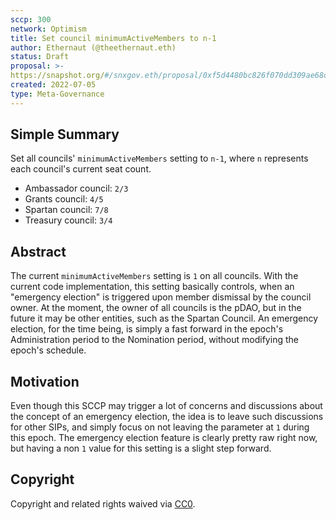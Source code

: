 ```yaml
---
sccp: 300
network: Optimism
title: Set council minimumActiveMembers to n-1
author: Ethernaut (@theethernaut.eth)
status: Draft
proposal: >-
https://snapshot.org/#/snxgov.eth/proposal/0xf5d4480bc826f070dd309ae68c9f28d03b347fc2cfe7fe1a24afbfe8d278b154
created: 2022-07-05
type: Meta-Governance
---
```


## Simple Summary

<!--"If you can't explain it simply, you don't understand it well enough." Provide a simplified and layman-accessible explanation of the SCCP.-->

Set all councils' `minimumActiveMembers` setting to `n-1`, where `n` represents each council's current seat count.
* Ambassador council: `2/3`
* Grants council: `4/5`
* Spartan council: `7/8`
* Treasury council: `3/4`

## Abstract

<!--A short (~200 word) description of the variable change proposed.-->

The current `minimumActiveMembers` setting is `1` on all councils. With the current code implementation, this setting basically controls, when an "emergency election" is triggered upon member dismissal by the council owner. At the moment, the owner of all councils is the pDAO, but in the future it may be other entities, such as the Spartan Council. An emergency election, for the time being, is simply a fast forward in the epoch's Administration period to the Nomination period, without modifying the epoch's schedule.

## Motivation

<!--The motivation is critical for SCCPs that want to update variables within Synthetix. It should clearly explain why the existing variable is not incentive aligned. SCCP submissions without sufficient motivation may be rejected outright.-->

Even though this SCCP may trigger a lot of concerns and discussions about the concept of an emergency election, the idea is to leave such discussions for other SIPs, and simply focus on not leaving the parameter at `1` during this epoch. The emergency election feature is clearly pretty raw right now, but having a non `1` value for this setting is a slight step forward.

## Copyright

Copyright and related rights waived via [CC0](https://creativecommons.org/publicdomain/zero/1.0/).
